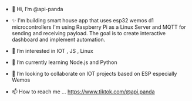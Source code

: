 - 👋 Hi, I’m @api-panda
- ✨ I'm building smart house app that uses esp32 wemos d1 microcontrollers
      I'm using Raspberry Pi as a Linux Server and MQTT for sending and receiving payload.
      The goal is to create interactive dashboard and implement automation.  
- 👀 I’m interested in IOT , JS , Linux
- 🌱 I’m currently learning Node.js and Python
- 💞️ I’m looking to collaborate on IOT projects based on ESP especially Wemos
     
- 📫 How to reach me ...
     https://www.tiktok.com/@api.panda

<!---
api-panda/api-panda is a ✨ special ✨ repository because its `README.md` (this file) appears on your GitHub profile.
You can click the Preview link to take a look at your changes.
--->
